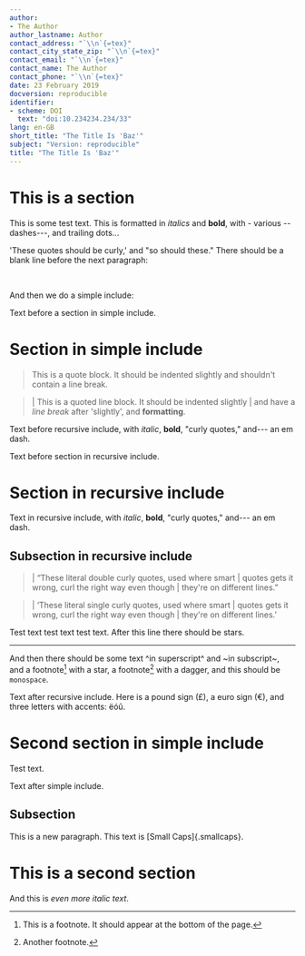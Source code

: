 ```yaml
---
author:
- The Author
author_lastname: Author
contact_address: "`\\n`{=tex}"
contact_city_state_zip: "`\\n`{=tex}"
contact_email: "`\\n`{=tex}"
contact_name: The Author
contact_phone: "`\\n`{=tex}"
date: 23 February 2019
docversion: reproducible
identifier:
- scheme: DOI
  text: "doi:10.234234.234/33"
lang: en-GB
short_title: "The Title Is 'Baz'"
subject: "Version: reproducible"
title: "The Title Is 'Baz'"
---
```


# This is a section

This is some test text. This is formatted in *italics* and **bold**,
with - various -- dashes---, and trailing dots...

'These quotes should be curly,' and "so should these." There should be a
blank line before the next paragraph:

 

And then we do a simple include:

Text before a section in simple include.

# Section in simple include

> This is a quote block. It should be indented slightly and shouldn't
> contain a line break.

> | This is a quoted line block. It should be indented slightly
> | and have a *line break* after 'slightly', and **formatting**.

Text before recursive include, with *italic*, **bold**, "curly quotes,"
and--- an em dash.

Text before section in recursive include.

# Section in recursive include

Text in recursive include, with *italic*, **bold**, "curly quotes,"
and--- an em dash.

## Subsection in recursive include

> | “These literal double curly quotes, used where smart
> | quotes gets it wrong, curl the right way even though
> | they're on different lines.”

> | ‘These literal single curly quotes, used where smart
> | quotes gets it wrong, curl the right way even though
> | they're on different lines.’

Test text test text test text. After this line there should be stars.

------------------------------------------------------------------------

And then there should be some text ^in superscript^ and ~in subscript~,
and a footnote[^1] with a star, a footnote[^2] with a dagger, and this
should be `monospace`.

Text after recursive include. Here is a pound sign (£), a euro sign (€),
and three letters with accents: ëóû.

# Second section in simple include

Test text.

Text after simple include.

## Subsection

This is a new paragraph. This text is [Small Caps]{.smallcaps}.

# This is a second section

And this is *even more italic text*.

[^1]: This is a footnote. It should appear at the bottom of the page.

[^2]: Another footnote.
